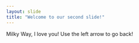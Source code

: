 ```yaml
---
layout: slide
title: "Welcome to our second slide!"
---
```

Milky Way, I love you!
Use the left arrow to go back!

